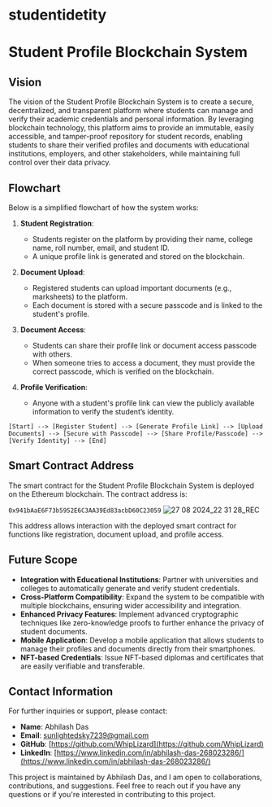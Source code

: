 # studentidetity

# Student Profile Blockchain System

## Vision
The vision of the Student Profile Blockchain System is to create a secure, decentralized, and transparent platform where students can manage and verify their academic credentials and personal information. By leveraging blockchain technology, this platform aims to provide an immutable, easily accessible, and tamper-proof repository for student records, enabling students to share their verified profiles and documents with educational institutions, employers, and other stakeholders, while maintaining full control over their data privacy.

## Flowchart
Below is a simplified flowchart of how the system works:

1. **Student Registration**: 
   - Students register on the platform by providing their name, college name, roll number, email, and student ID. 
   - A unique profile link is generated and stored on the blockchain.

2. **Document Upload**:
   - Registered students can upload important documents (e.g., marksheets) to the platform.
   - Each document is stored with a secure passcode and is linked to the student's profile.

3. **Document Access**:
   - Students can share their profile link or document access passcode with others.
   - When someone tries to access a document, they must provide the correct passcode, which is verified on the blockchain.

4. **Profile Verification**:
   - Anyone with a student's profile link can view the publicly available information to verify the student’s identity.

```plaintext
[Start] --> [Register Student] --> [Generate Profile Link] --> [Upload Documents] --> [Secure with Passcode] --> [Share Profile/Passcode] --> [Verify Identity] --> [End]
```

## Smart Contract Address
The smart contract for the Student Profile Blockchain System is deployed on the Ethereum blockchain. The contract address is:

`0x941bAaE6F73b5952E6C3AA39Ed83acbD60C23059`
![27 08 2024_22 31 28_REC](https://github.com/user-attachments/assets/df933829-3ece-4fe5-9977-15d0997198d9)


This address allows interaction with the deployed smart contract for functions like registration, document upload, and profile access.

## Future Scope
- **Integration with Educational Institutions**: Partner with universities and colleges to automatically generate and verify student credentials.
- **Cross-Platform Compatibility**: Expand the system to be compatible with multiple blockchains, ensuring wider accessibility and integration.
- **Enhanced Privacy Features**: Implement advanced cryptographic techniques like zero-knowledge proofs to further enhance the privacy of student documents.
- **Mobile Application**: Develop a mobile application that allows students to manage their profiles and documents directly from their smartphones.
- **NFT-based Credentials**: Issue NFT-based diplomas and certificates that are easily verifiable and transferable.

## Contact Information
For further inquiries or support, please contact:

- **Name**: Abhilash Das
- **Email**: sunlightedsky7239@gmail.com
- **GitHub**: [https://github.com/WhipLizard](https://github.com/WhipLizard)
- **LinkedIn**: [https://www.linkedin.com/in/abhilash-das-268023286/](https://www.linkedin.com/in/abhilash-das-268023286/)

This project is maintained by Abhilash Das, and I am open to collaborations, contributions, and suggestions. Feel free to reach out if you have any questions or if you're interested in contributing to this project.
